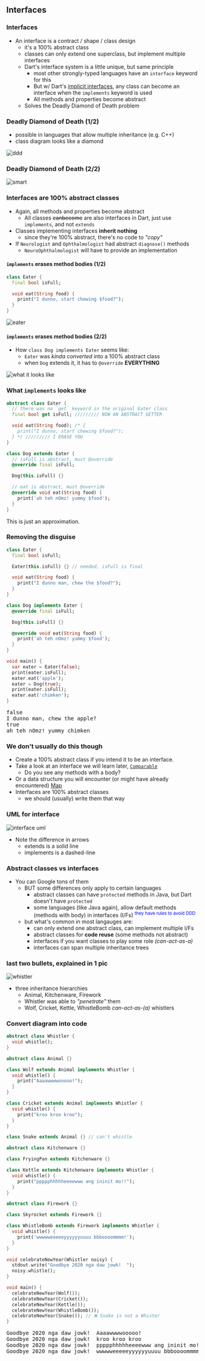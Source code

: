 Interfaces
----------



### Interfaces

* An interface is a contract / shape / class design
  - it's a 100% abstract class
  - classes can only extend one superclass, but implement multiple interfaces
  - Dart's interface system is a little unique, but same principle
    + most other strongly-typed languages have an `interface` keyword for this
    + But w/ Dart's [implicit interfaces](https://dart.dev/guides/language/language-tour#implicit-interfaces),
    any class can become an interface when the `implements` keyword is used
    + All methods and properties become abstract
  - Solves the Deadly Diamond of Death problem



### Deadly Diamond of Death (1/2)

* possible in languages that allow multiple inheritance (e.g. C++) <!-- .element style="font-size: 0.75em" -->
* class diagram looks like a diamond <!-- .element style="font-size: 0.75em" -->

![ddd](images/ddd.png)



### Deadly Diamond of Death (2/2)

![smart](images/smart.jpg)



### Interfaces are 100% abstract classes

* Again, all methods and properties become abstract
  * All classes ~~canbecome~~ are also interfaces in Dart, just use `implements`, and not `extends`
* Classes implementing interfaces **inherit nothing**
  - since they're 100% abstract, there's no code to _"copy"_
* If `Neurologist` and `Ophthalmologist` had abstract `diagnose()` methods
  - `NeuroOphthalmologist` will have to provide an implementation



#### `implements` erases method bodies (1/2)

```dart
class Eater {
  final bool isFull;

  void eat(String food) {
    print("I dunno, start chewing $food?");
  }
}
```

![eater](images/eater.png)



#### `implements` erases method bodies (2/2)

* How `class Dog implements Eater` seems like: <!-- .element style="font-size: 0.95em" -->
  - `Eater` was _kinda converted_ into a 100% abstract class
  - when `Dog` extends it, it has to `@override` **EVERYTHING**

![what it looks like](images/what-it-looks-like.png)



### What `implements` looks like

```dart [1-8 | 10-20]
abstract class Eater {
  // there was no `get` keyword in the original Eater class
  final bool get isFull; ///////// NOW AN ABSTRACT GETTER

  void eat(String food); /* {
    print("I dunno, start chewing $food?");
  } */ ///////// I ERASE YOU
}

class Dog extends Eater {
  // isFull is abstract, must @override
  @override final isFull;

  Dog(this.isFull) {}

  // eat is abstract, must @override
  @override void eat(String food) {
    print('ah teh nOmz! yummy $food');
  }
}
```

This is just an approximation.



### Removing the disguise

```dart [1-9 | 11-19 | 21-28]
class Eater {
  final bool isFull;

  Eater(this.isFull) {} // needed, isFull is final

  void eat(String food) {
    print("I dunno man, chew the $food?");
  }
}

class Dog implements Eater {
  @override final isFull;

  Dog(this.isFull) {}

  @override void eat(String food) {
    print('ah teh nOmz! yummy $food');
  }
}

void main() {
  var eater = Eater(false);
  print(eater.isFull);
  eater.eat('apple');
  eater = Dog(true);
  print(eater.isFull);
  eater.eat('chimken');
}
```

<pre class="fragment">
false
I dunno man, chew the apple?
true
ah teh nOmz! yummy chimken
</pre>



### We don't usually do this though

* Create a 100% abstract class if you intend it to be an interface.
* Take a look at an interface we will learn later, [`Comparable`](https://github.com/dart-lang/sdk/blob/caebd6700d5ece73b5566b33ff1daecb91dac500/sdk/lib/core/comparable.dart)
  - Do you see any methods with a body?
* Or a data structure you will encounter (or might have already encountered)
  [Map](https://github.com/dart-lang/sdk/blob/caebd6700d5ece73b5566b33ff1daecb91dac500/sdk/lib/core/map.dart)
* Interfaces are 100% abstract classes
  - we should (usually) write them that way



### UML for interface

![interface uml](images/interface-uml.png)

* Note the difference in arrows
  - extends is a solid line
  - implements is a dashed-line



### Abstract classes vs interfaces

* You can Google tons of them
  - BUT some differences only apply to certain languages
    + abstract classes can have `protected` methods in Java, but Dart doesn't have `protected`
    + some languages (like Java again), allow default methods (methods with body) in interfaces
      (I/Fs) <sup style="color: blue">they have rules to avoid DDD</sup>
  - but what's common in most langauges are:
    + can only extend one abstract class, can implement multiple I/Fs
    + abstract classes for **code reuse** (some methods not abstract)
    + interfaces if you want classes to play some role _(can-act-as-a)_
    + interfaces can span multiple inheritance trees


  
### last two bullets, explained in 1 pic

![whistler](images/whistler.png)

+ three inheritance hierarchies
  - Animal, Kitchenware, Firework
  - Whistler was able to _"penetrate"_ them
  - Wolf, Cricket, Kettle, WhistleBomb _can-act-as-(a)_ whistlers



### Convert diagram into code

```dart [1-3 | 5-17 | 19 | 21-29 | 31-39 | 41-52]
abstract class Whistler {
  void whistle();
}

abstract class Animal {}

class Wolf extends Animal implements Whistler {
  void whistle() {
    print("Aaaawwwwooooo!");
  }
}

class Cricket extends Animal implements Whistler {
  void whistle() {
    print("kroo kroo kroo");
  }
}

class Snake extends Animal {} // can't whistle

abstract class Kitchenware {}

class FryingPan extends Kitchenware {}

class Kettle extends Kitchenware implements Whistler {
  void whistle() {
    print("ppppphhhhheeeewww ang ininit mo!!");
  }
}

abstract class Firework {}

class Skyrocket extends Firework {}

class WhistleBomb extends Firework implements Whistler {
  void whistle() {
    print('wwwwweeeeeyyyyyyuuuu bbboooommmm!');
  }
}

void celebrateNewYear(Whistler noisy) {
  stdout.write("Goodbye 2020 nga daw jowk!  ");
  noisy.whistle();
}

void main() {
  celebrateNewYear(Wolf());
  celebrateNewYear(Cricket());
  celebrateNewYear(Kettle());
  celebrateNewYear(WhistleBomb());
  celebrateNewYear(Snake()); // ❌ Snake is not a Whister
}
```

<pre>
Goodbye 2020 nga daw jowk!  Aaaawwwwooooo!
Goodbye 2020 nga daw jowk!  kroo kroo kroo
Goodbye 2020 nga daw jowk!  ppppphhhhheeeewww ang ininit mo!!
Goodbye 2020 nga daw jowk!  wwwwweeeeeyyyyyyuuuu bbboooommmm!
</pre>